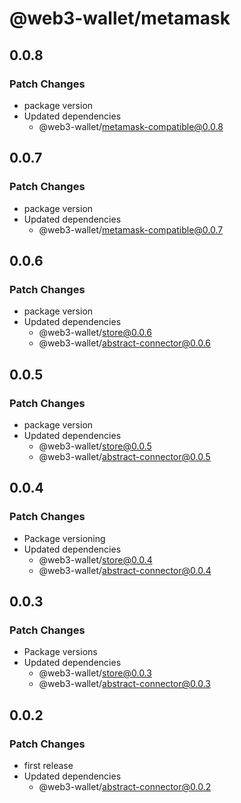 # @web3-wallet/metamask

## 0.0.8

### Patch Changes

- package version
- Updated dependencies
  - @web3-wallet/metamask-compatible@0.0.8

## 0.0.7

### Patch Changes

- package version
- Updated dependencies
  - @web3-wallet/metamask-compatible@0.0.7

## 0.0.6

### Patch Changes

- package version
- Updated dependencies
  - @web3-wallet/store@0.0.6
  - @web3-wallet/abstract-connector@0.0.6

## 0.0.5

### Patch Changes

- package version
- Updated dependencies
  - @web3-wallet/store@0.0.5
  - @web3-wallet/abstract-connector@0.0.5

## 0.0.4

### Patch Changes

- Package versioning
- Updated dependencies
  - @web3-wallet/store@0.0.4
  - @web3-wallet/abstract-connector@0.0.4

## 0.0.3

### Patch Changes

- Package versions
- Updated dependencies
  - @web3-wallet/store@0.0.3
  - @web3-wallet/abstract-connector@0.0.3

## 0.0.2

### Patch Changes

- first release
- Updated dependencies
  - @web3-wallet/abstract-connector@0.0.2
